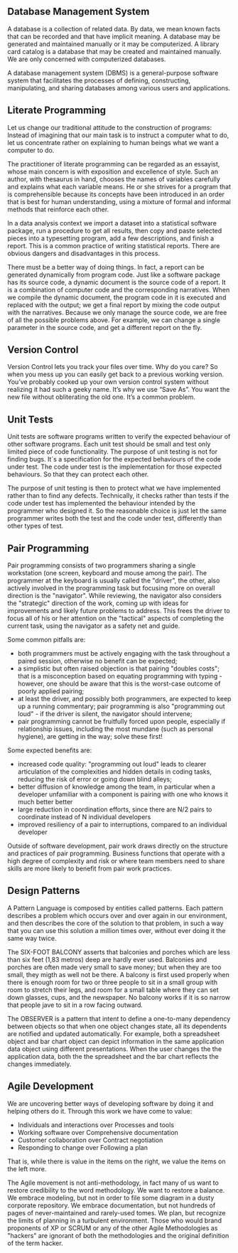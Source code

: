 ## Database Management System

A database is a collection of related data. By data, we mean known facts that can be recorded and that have implicit meaning. A database may be generated and maintained manually or it may be computerized. A library card catalog is a database that may be created and maintained manually. We are only concerned with computerized databases.

A database management system (DBMS) is a general-purpose software system that facilitates the processes of defining, constructing, manipulating, and sharing databases among various users and applications.

## Literate Programming

Let us change our traditional attitude to the construction of programs: Instead of imagining that our main task is to instruct a computer what to do, let us concentrate rather on explaining to human beings what we want a computer to do.

The practitioner of literate programming can be regarded as an essayist, whose main concern is with exposition and excellence of style. Such an author, with thesaurus in hand, chooses the names of variables carefully and explains what each variable means. He or she strives for a program that is comprehensible because its concepts have been introduced in an order that is best for human understanding, using a mixture of formal and informal methods that reinforce each other.

In a data analysis context we import a dataset into a statistical software package, run a procedure to get all results, then copy and paste selected pieces into a typesetting program, add a few descriptions, and finish a report. This is a common practice of writing statistical reports. There are obvious dangers and disadvantages in this process.

There must be a better way of doing things. In fact, a report can be generated dynamically from program code. Just like a software package has its source code, a dynamic document is the source code of a report. It is a combination of computer code and the corresponding narratives. When we compile the dynamic document, the program code in it is executed and replaced with the output; we get a final report by mixing the code output with the narratives. Because we only manage the source code, we are free of all the possible problems above. For example, we can change a single parameter in the source code, and get a different report on the fly.

## Version Control

Version Control lets you track your files over time. Why do you care? So when you mess up you can easily get back to a previous working version. You’ve probably cooked up your own version control system without realizing it had such a geeky name. It’s why we use “Save As”. You want the new file without obliterating the old one. It’s a common problem.

## Unit Tests

Unit tests are software programs written to verify the expected behaviour of other software programs. Each unit test should be small and test only limited piece of code functionality. The purpose of unit testing is not for finding bugs. It´s a specification for the expected behaviours of the code under test. The code under test is the implementation for those expected behaviours. So that they can protect each other.

The purpose of unit testing is then to protect what we have implemented rather than to find any defects. Technically, it checks rather than tests if the code under test has implemented the behaviour intended by the programmer who designed it. So the reasonable choice is just let the same programmer writes both the test and the code under test, differently than other types of test.


## Pair Programming

Pair programming consists of two programmers sharing a single workstation (one screen, keyboard and mouse among the pair). The programmer at the keyboard is usually called the "driver", the other, also actively involved in the programming task but focusing more on overall direction is the "navigator". While reviewing, the navigator also considers the "strategic" direction of the work, coming up with ideas for improvements and likely future problems to address. This frees the driver to focus all of his or her attention on the "tactical" aspects of completing the current task, using the navigator as a safety net and guide.

Some common pitfalls are:

- both programmers must be actively engaging with the task throughout a paired session, otherwise no benefit can be expected; 
- a simplistic but often raised objection is that pairing "doubles costs"; that is a misconception based on equating programming with typing - however, one should be aware that this is the worst-case outcome of poorly applied pairing;
- at least the driver, and possibly both programmers, are expected to keep up a running commentary; pair programming is also "programming out loud" - if the driver is silent, the navigator should intervene; 
- pair programming cannot be fruitfully forced upon people, especially if relationship issues, including the most mundane (such as personal hygiene), are getting in the way; solve these first!

Some expected benefits are: 

- increased code quality: "programming out loud" leads to clearer articulation of the complexities and hidden details in coding tasks, reducing the risk of error or going down blind alleys; 
- better diffusion of knowledge among the team, in particular when a developer unfamiliar with a component is pairing with one who knows it much better better
- large reduction in coordination efforts, since there are N/2 pairs to coordinate instead of N individual developers
- improved resiliency of a pair to interruptions, compared to an individual developer

Outside of software development, pair work draws directly on the structure and practices of pair programming. Business functions that operate with a high degree of complexity and risk or where team members need to share skills are more likely to benefit from pair work practices.


## Design Patterns

A Pattern Language is composed by entities called patterns. Each pattern describes a problem which occurs over and over again in our environment, and then describes the core of the solution to that problem, in such a way that you can use this solution a million times over, without ever doing it the same way twice.

The SIX-FOOT BALCONY asserts that balconies and porches which are less than six feet (1,83 metros) deep are hardly ever used. Balconies and porches are often made very small to save money; but when they are too small, they migth as well not be there. A balcony is first used properly when there is enough room for two or three people to sit in a small group with room to stretch their legs, and room for a small table where they can set down glasses, cups, and the newspaper. No balcony works if it is so narrow that people jave to sit in a row facing outward.

The OBSERVER is a pattern that intent to define a one-to-many dependency between objects so that when one object changes state, all its dependents are notified and updated automatically. For example, both a spreadsheet object and bar chart object can depict information in the same application data object using different presentations. When the user changes the the application data, both the the spreadsheet and the bar chart reflects the changes immediately.


## Agile Development

We are uncovering better ways of developing software by doing it and helping others do it. Through this work we have come to value:

- Individuals and interactions over Processes and tools
- Working software over Comprehensive documentation
- Customer collaboration over Contract negotiation
- Responding to change over Following a plan

That is, while there is value in the items on the right, we value the items on the left more.

The Agile movement is not anti-methodology, in fact many of us want to restore credibility to the word methodology. We want to restore a balance. We embrace modeling, but not in order to file some diagram in a dusty corporate repository. We embrace documentation, but not hundreds of pages of never-maintained and rarely-used tomes. We plan, but recognize the limits of planning in a turbulent environment. Those who would brand proponents of XP or SCRUM or any of the other Agile Methodologies as "hackers" are ignorant of both the methodologies and the original definition of the term hacker.